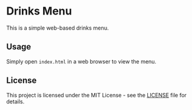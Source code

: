 # Drinks Menu

This is a simple web-based drinks menu.

## Usage

Simply open `index.html` in a web browser to view the menu.

## License

This project is licensed under the MIT License - see the [LICENSE](LICENSE) file for details.
